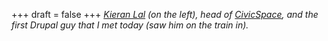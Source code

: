 
+++
draft = false
+++
_[Kieran Lal](http://drupal.org/user/18703) (on the left), head of [CivicSpace](http://civicspacelabs.org/), and the first Drupal guy that I met today (saw him on the train in)._
